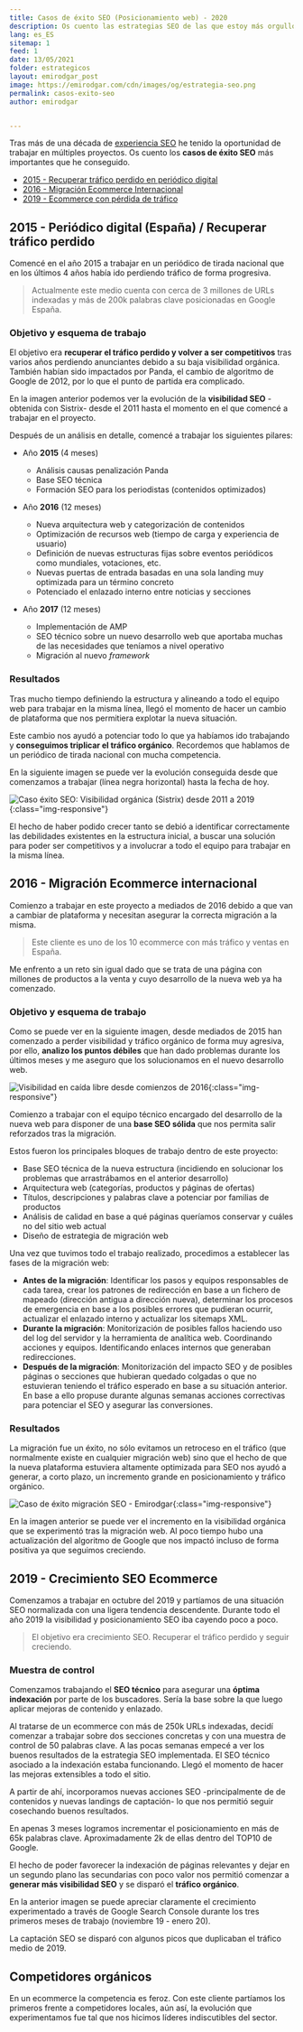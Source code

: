 ```yaml
---
title: Casos de éxito SEO (Posicionamiento web) - 2020
description: Os cuento las estrategias SEO de las que estoy más orgulloso. Los mejores resultados en más de diez años de trabajo.
lang: es_ES
sitemap: 1
feed: 1
date: 13/05/2021
folder: estrategicos
layout: emirodgar_post
image: https://emirodgar.com/cdn/images/og/estrategia-seo.png
permalink: casos-exito-seo
author: emirodgar


---
```


Tras más de una década de [experiencia SEO](experiencia-seo) he tenido la oportunidad de trabajar en múltiples proyectos. Os cuento los **casos de éxito SEO** más importantes que he conseguido.

 - [2015 - Recuperar tráfico perdido en periódico digital](#periodico)
 - [2016 - Migración Ecommerce Internacional](#ecommerce)
 - [2019 - Ecommerce con pérdida de tráfico](#ecommerce-local)

## <a name="periodico"></a> 2015 - Periódico digital (España) / Recuperar tráfico perdido

Comencé en el año 2015 a trabajar en un periódico de tirada nacional que en los últimos 4 años había ido perdiendo tráfico de forma progresiva.

> Actualmente este medio cuenta con cerca de 3 millones de URLs indexadas y más de 200k palabras clave posicionadas en Google España.

### Objetivo y esquema de trabajo

El objetivo era **recuperar el tráfico perdido y volver a ser competitivos** tras varios años perdiendo anunciantes debido a su baja visibilidad orgánica. También habían sido impactados por Panda, el cambio de algoritmo de Google de 2012, por lo que el punto de partida era complicado.

<amp-img alt="Estado inicial caso éxito - pérdida de visibilidad orgánica"
  src="https://i.imgur.com/esO1WW0.png"
  width="1132"
  height="395"
  layout="responsive">
</amp-img>

En la imagen anterior podemos ver la evolución de la **visibilidad SEO** -obtenida con Sistrix- desde el 2011 hasta el momento en el que comencé a trabajar en el proyecto.

Después de un análisis en detalle, comencé a trabajar los siguientes pilares:

- Año **2015** (4 meses)
  - Análisis causas penalización Panda
  - Base SEO técnica
  - Formación SEO para los periodistas (contenidos optimizados)
  
- Año **2016** (12  meses)
     -  Nueva arquitectura web y categorización de contenidos
     -  Optimización de recursos web (tiempo de carga y experiencia de usuario)
     - Definición de nuevas estructuras fijas sobre eventos periódicos como mundiales, votaciones, etc. 
     - Nuevas puertas de entrada basadas en una sola landing muy optimizada para un término concreto
     - Potenciado el enlazado interno entre noticias y secciones
 - Año **2017** (12 meses)
   - Implementación de AMP
   - SEO técnico sobre un nuevo desarrollo web que aportaba muchas de las necesidades que teníamos a nivel operativo 
   - Migración al nuevo *framework* 

### Resultados

Tras mucho tiempo definiendo la estructura y alineando a todo el equipo web para trabajar en la misma línea, llegó el momento de hacer un cambio de plataforma que nos permitiera explotar la nueva situación.

Este cambio nos ayudó a potenciar todo lo que ya habíamos ido trabajando y **conseguimos triplicar el tráfico orgánico**. Recordemos que hablamos de un periódico de tirada nacional con mucha competencia. 

En la siguiente imagen se puede ver la evolución conseguida desde que comenzamos a trabajar (línea negra horizontal) hasta la fecha de hoy.

![Caso éxito SEO: Visibilidad orgánica (Sistrix) desde 2011 a 2019](https://i.imgur.com/n08VP9W.png){:class="img-responsive"}

El hecho de haber podido crecer tanto se debió a identificar correctamente las debilidades existentes en la estructura inicial, a buscar una solución para poder ser competitivos y a involucrar a todo el equipo para trabajar en la misma línea.

## <a name="ecommerce"></a> 2016 - Migración Ecommerce internacional

Comienzo a trabajar en este proyecto a mediados de 2016 debido a que van a cambiar de plataforma y necesitan asegurar la correcta migración a la misma. 

> Este cliente es uno de los 10 ecommerce con más tráfico y ventas en España.

Me enfrento a un reto sin igual dado que se trata de una página con millones de productos a la venta y cuyo desarrollo de la nueva web ya ha comenzado.

### Objetivo y esquema de trabajo

Como se puede ver en la siguiente imagen, desde mediados de 2015 han comenzado a perder visibilidad y tráfico orgánico de forma muy agresiva, por ello, **analizo los puntos débiles** que han dado problemas durante los últimos meses y me aseguro que los solucionamos en el nuevo desarrollo web. 

![Visibilidad en caída libre desde comienzos de 2016](https://i.imgur.com/6HUkSGh.png){:class="img-responsive"}

Comienzo a trabajar con el equipo técnico encargado del desarrollo de la nueva web para disponer de una **base SEO sólida** que nos permita salir reforzados tras la migración.

Estos fueron los principales bloques de trabajo dentro de este proyecto:

- Base SEO técnica de la nueva estructura (incidiendo en solucionar los problemas que arrastrábamos en el anterior desarrollo)
- Arquitectura web (categorías, productos y páginas de ofertas)
- Títulos, descripciones y palabras clave a potenciar por familias de productos
- Análisis de calidad en base a qué páginas queríamos conservar y cuáles no del sitio web actual
- Diseño de estrategia de migración web

Una vez que tuvimos todo el trabajo realizado, procedimos a establecer las fases de la migración web:

- **Antes de la migración**:  Identificar los pasos y equipos responsables de cada tarea, crear los patrones de redirección en base a un fichero de mapeado (dirección antigua a dirección nueva), determinar los procesos de emergencia en base a los posibles errores que pudieran ocurrir, actualizar el enlazado interno y actualizar los sitemaps XML.
- **Durante la migración**: Monitorización de posibles fallos haciendo uso del log del servidor y la herramienta de analítica web. Coordinando acciones y equipos. Identificando enlaces internos que generaban redirecciones.
- **Después de la migración**: Monitorización del impacto SEO y de posibles páginas o secciones que hubieran quedado colgadas o que no estuvieran teniendo el tráfico esperado en base a su situación anterior. En base a ello propuse durante algunas semanas acciones correctivas para potenciar el SEO y asegurar las conversiones.


### Resultados

La migración fue un éxito, no sólo evitamos un retroceso en el tráfico (que normalmente existe en cualquier migración web) sino que el hecho de que la nueva plataforma estuviera altamente optimizada para SEO nos ayudó a generar, a corto plazo, un incremento grande en posicionamiento y tráfico orgánico.

![Caso de éxito migración SEO - Emirodgar](https://i.imgur.com/88J5XxI.png){:class="img-responsive"}

En la imagen anterior se puede ver el incremento en la visibilidad orgánica que se experimentó tras la migración web. Al poco tiempo hubo una actualización del algoritmo de Google que nos impactó incluso de forma positiva ya que seguimos creciendo.

## <a name="ecommerce-local"></a> 2019 - Crecimiento SEO Ecommerce

Comenzamos a trabajar en octubre del 2019 y partíamos de una situación SEO normalizada con una ligera tendencia descendente.  Durante todo el año 2019 la visibilidad y posicionamiento SEO iba cayendo poco a poco.

> El objetivo era crecimiento SEO. Recuperar el tráfico perdido y seguir creciendo. 



### Muestra de control

Comenzamos trabajando el **SEO técnico** para asegurar una **óptima indexación** por parte de los buscadores. Sería la base sobre la que luego aplicar mejoras de contenido y enlazado.

Al tratarse de un ecommerce con más de 250k URLs indexadas, decidí comenzar a trabajar sobre dos secciones concretas y con una muestra de control de 50 palabras clave. A las pocas semanas empecé a ver los buenos resultados de la estrategia SEO implementada. El SEO técnico asociado a la indexación estaba funcionando. Llegó el momento de hacer las mejoras extensibles a todo el sitio.

<amp-twitter 
  width="375"
  height="472"
  layout="responsive"
  data-tweetid="1194162193819996161">
</amp-twitter>

A partir de ahí, incorporamos nuevas acciones SEO -principalmente de de contenidos y nuevas landings de captación-  lo que nos permitió seguir cosechando buenos resultados.

En apenas 3 meses logramos incrementar el posicionamiento en más de 65k palabras clave. Aproximadamente 2k de ellas dentro del TOP10 de Google.

<amp-twitter 
  width="375"
  height="472"
  layout="responsive"
  data-tweetid="1217425681434447878">
</amp-twitter>

El hecho de poder favorecer la indexación de páginas relevantes y dejar en un segundo plano las secundarias con poco valor nos permitió comenzar a **generar más visibilidad SEO** y se disparó el **tráfico orgánico**.


<amp-twitter 
  width="375"
  height="472"
  layout="responsive"
  data-tweetid="1217425687008751622">
</amp-twitter>

En la anterior imagen se puede apreciar claramente el crecimiento experimentado a través de Google Search Console durante los tres primeros meses de trabajo (noviembre 19 - enero 20). 

La captación SEO se disparó con algunos picos que duplicaban el tráfico medio de 2019.


## Competidores orgánicos

En un ecommerce la competencia es feroz. Con este cliente partíamos los primeros frente a competidores locales, aún así, la evolución que experimentamos fue tal que nos hicimos líderes indiscutibles del sector.

<amp-twitter 
  width="375"
  height="472"
  layout="responsive"
  data-tweetid="1195263005287755783">
</amp-twitter>




<!--stackedit_data:
eyJoaXN0b3J5IjpbMTg5NjI5MDUwNyw5MzMyMDkzNDcsMjAwOT
g0NzAzOSw2NzcyNjk1OTIsOTAzMjQ3MTc5LC02MTAzOTUwNzAs
LTE5NDQwNzk4NTFdfQ==
-->